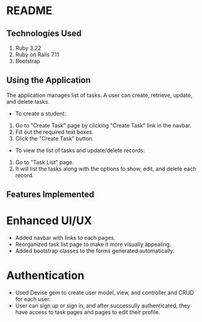 # README

## Technologies Used
1. Ruby 3.22
2. Ruby on Rails 7.11
3. Bootstrap


## Using the Application
The application manages list of tasks.
A user can create, retrieve, update, and delete tasks.

- To create a student: 
1. Go to "Create Task" page by clicking "Create Task" link in the navbar.
2. Fill out the required text boxes.
3. Click the "Create Task" button.

- To view the list of tasks and update/delete records:
1. Go to "Task List" page.
2. It will list the tasks along with the options to show, edit, and delete each record.


## Features Implemented
# Enhanced UI/UX
- Added navbar with links to each pages.
- Reorganized task list page to make it more visually appealing.
- Added bootstrap classes to the forms generated automatically.

# Authentication
- Used Devise gem to create user model, view, and controller and CRUD for each user.
- User can sign up or sign in, and after successully authenticated, they have access to task pages and pages to edit their profile.